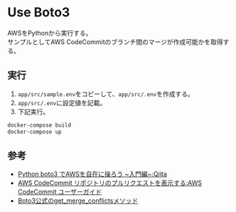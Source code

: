 # Use Boto3

AWSをPythonから実行する。  
サンプルとしてAWS CodeCommitのブランチ間のマージが作成可能かを取得する。

## 実行

1. ```app/src/sample.env```をコピーして、```app/src/.env```を作成する。
2. ```app/src/.env```に設定値を記載。
3. 下記実行。
  ``` sh
  docker-compose build
  docker-compose up
  ```

## 参考

- [Python boto3 でAWSを自在に操ろう ~入門編~:Qiita](https://qiita.com/kimihiro_n/items/f3ce86472152b2676004)
- [AWS CodeCommit リポジトリのプルリクエストを表示する:AWS CodeCommit ユーザーガイド](https://docs.aws.amazon.com/ja_jp/codecommit/latest/userguide/how-to-view-pull-request.html#get-merge-conflicts)
- [Boto3公式のget_merge_conflictsメソッド](https://boto3.amazonaws.com/v1/documentation/api/latest/reference/services/codecommit.html#CodeCommit.Client.get_merge_conflicts)

